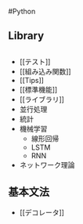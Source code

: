 #Python

## Library


## 

- [[テスト]]
- [[組み込み関数]]
- [[Tips]]
- [[標準機能]]
- [[ライブラリ]]
- 並行処理
- 統計
- 機械学習
	- 線形回帰
	- LSTM
	- RNN
- ネットワーク理論

## 基本文法

- [[デコレータ]]


